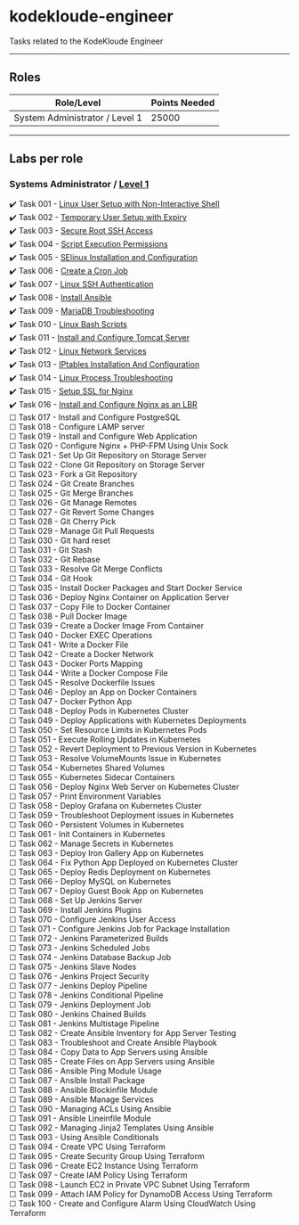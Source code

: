 # kodekloude-engineer


Tasks related to the KodeKloude Engineer

---

## Roles

| Role/Level | Points Needed |
| ---- | ---- |
| System Administrator / Level 1 | 25000 |

---

## Labs per role

### Systems Administrator / [Level 1](./Level_01/)


✔️ Task 001 - [Linux User Setup with Non-Interactive Shell](./Level_01/Tasks_01-10/Task-01.md)  
✔️ Task 002 - [Temporary User Setup with Expiry](./Level_01/Tasks_01-10/Task-02.md)  
✔️ Task 003 - [Secure Root SSH Access](./Level_01/Tasks_01-10/Task-03.md)  
✔️ Task 004 - [Script Execution Permissions](./Level_01/Tasks_01-10/Task-04.md)  
✔️ Task 005 - [SElinux Installation and Configuration](./Level_01/Tasks_01-10/Task-05.md)  
✔️ Task 006 - [Create a Cron Job](./Level_01/Tasks_01-10/Task-06.md)  
✔️ Task 007 - [Linux SSH Authentication](./Level_01/Tasks_01-10/Task-07.md)  
✔️ Task 008 - [Install Ansible](./Level_01/Tasks_01-10/Task-08.md)  
✔️ Task 009 - [MariaDB Troubleshooting](./Level_01/Tasks_01-10/Task-09.md)  
✔️ Task 010 - [Linux Bash Scripts](./Level_01/Tasks_01-10/Task-10.md)  
✔️ Task 011 - [Install and Configure Tomcat Server](./Level_01/Tasks_11-20/Task-11.md)  
✔️ Task 012 - [Linux Network Services](./Level_01/Tasks_11-20/Task-12.md)  
✔️ Task 013 - [IPtables Installation And Configuration](./Level_01/Tasks_11-20/Task-13.md)  
✔️ Task 014 - [Linux Process Troubleshooting](./Level_01/Tasks_11-20/Task-14.md)  
✔️ Task 015 - [Setup SSL for Nginx](./Level_01/Tasks_11-20/Task-15.md)  
✔️ Task 016 - [Install and Configure Nginx as an LBR](./Level_01/Tasks_11-20/Task-16.md)  
☐ Task 017 - Install and Configure PostgreSQL  
☐ Task 018 - Configure LAMP server  
☐ Task 019 - Install and Configure Web Application  
☐ Task 020 - Configure Nginx + PHP-FPM Using Unix Sock  
☐ Task 021 - Set Up Git Repository on Storage Server  
☐ Task 022 - Clone Git Repository on Storage Server  
☐ Task 023 - Fork a Git Repository  
☐ Task 024 - Git Create Branches  
☐ Task 025 - Git Merge Branches  
☐ Task 026 - Git Manage Remotes  
☐ Task 027 - Git Revert Some Changes  
☐ Task 028 - Git Cherry Pick  
☐ Task 029 - Manage Git Pull Requests  
☐ Task 030 - Git hard reset  
☐ Task 031 - Git Stash  
☐ Task 032 - Git Rebase  
☐ Task 033 - Resolve Git Merge Conflicts  
☐ Task 034 - Git Hook  
☐ Task 035 - Install Docker Packages and Start Docker Service  
☐ Task 036 - Deploy Nginx Container on Application Server  
☐ Task 037 - Copy File to Docker Container  
☐ Task 038 - Pull Docker Image  
☐ Task 039 - Create a Docker Image From Container  
☐ Task 040 - Docker EXEC Operations  
☐ Task 041 - Write a Docker File  
☐ Task 042 - Create a Docker Network  
☐ Task 043 - Docker Ports Mapping  
☐ Task 044 - Write a Docker Compose File  
☐ Task 045 - Resolve Dockerfile Issues  
☐ Task 046 - Deploy an App on Docker Containers  
☐ Task 047 - Docker Python App  
☐ Task 048 - Deploy Pods in Kubernetes Cluster  
☐ Task 049 - Deploy Applications with Kubernetes Deployments  
☐ Task 050 - Set Resource Limits in Kubernetes Pods  
☐ Task 051 - Execute Rolling Updates in Kubernetes  
☐ Task 052 - Revert Deployment to Previous Version in Kubernetes  
☐ Task 053 - Resolve VolumeMounts Issue in Kubernetes  
☐ Task 054 - Kubernetes Shared Volumes  
☐ Task 055 - Kubernetes Sidecar Containers  
☐ Task 056 - Deploy Nginx Web Server on Kubernetes Cluster  
☐ Task 057 - Print Environment Variables  
☐ Task 058 - Deploy Grafana on Kubernetes Cluster  
☐ Task 059 - Troubleshoot Deployment issues in Kubernetes  
☐ Task 060 - Persistent Volumes in Kubernetes  
☐ Task 061 - Init Containers in Kubernetes  
☐ Task 062 - Manage Secrets in Kubernetes  
☐ Task 063 - Deploy Iron Gallery App on Kubernetes  
☐ Task 064 - Fix Python App Deployed on Kubernetes Cluster  
☐ Task 065 - Deploy Redis Deployment on Kubernetes  
☐ Task 066 - Deploy MySQL on Kubernetes  
☐ Task 067 - Deploy Guest Book App on Kubernetes  
☐ Task 068 - Set Up Jenkins Server  
☐ Task 069 - Install Jenkins Plugins  
☐ Task 070 - Configure Jenkins User Access  
☐ Task 071 - Configure Jenkins Job for Package Installation  
☐ Task 072 - Jenkins Parameterized Builds  
☐ Task 073 - Jenkins Scheduled Jobs  
☐ Task 074 - Jenkins Database Backup Job  
☐ Task 075 - Jenkins Slave Nodes  
☐ Task 076 - Jenkins Project Security  
☐ Task 077 - Jenkins Deploy Pipeline  
☐ Task 078 - Jenkins Conditional Pipeline  
☐ Task 079 - Jenkins Deployment Job  
☐ Task 080 - Jenkins Chained Builds  
☐ Task 081 - Jenkins Multistage Pipeline  
☐ Task 082 - Create Ansible Inventory for App Server Testing  
☐ Task 083 - Troubleshoot and Create Ansible Playbook  
☐ Task 084 - Copy Data to App Servers using Ansible  
☐ Task 085 - Create Files on App Servers using Ansible  
☐ Task 086 - Ansible Ping Module Usage  
☐ Task 087 - Ansible Install Package  
☐ Task 088 - Ansible Blockinfile Module  
☐ Task 089 - Ansible Manage Services  
☐ Task 090 - Managing ACLs Using Ansible  
☐ Task 091 - Ansible Lineinfile Module  
☐ Task 092 - Managing Jinja2 Templates Using Ansible  
☐ Task 093 - Using Ansible Conditionals  
☐ Task 094 - Create VPC Using Terraform  
☐ Task 095 - Create Security Group Using Terraform  
☐ Task 096 - Create EC2 Instance Using Terraform  
☐ Task 097 - Create IAM Policy Using Terraform  
☐ Task 098 - Launch EC2 in Private VPC Subnet Using Terraform  
☐ Task 099 - Attach IAM Policy for DynamoDB Access Using Terraform  
☐ Task 100 - Create and Configure Alarm Using CloudWatch Using Terraform  
